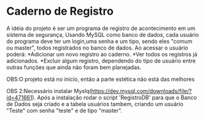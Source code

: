 # Caderno de Registro
A idéia do projeto é ser um programa de registro de acontecimento em um sistema de segurança,
Usando MySQL como banco de dados, cada usuário do programa deve ter um login,uma senha e um tipo, sendo eles "comum ou master", todos registrados no banco de dados.
Ao acessar o usuário poderá:
*Adicionar um novo registro ao caderno.
*Ver todos os registros já adicionados.
*Excluir algum registro, dependendo do tipo de usuário
entre outras funções que ainda não foram bem planejadas.

OBS:O projeto está no inicio, então a parte estética não está das melhores

OBS 2:Necessário instalar Myslq(https://dev.mysql.com/downloads/file/?id=471661). Após a instalação rodar o script 'RegistroDB' para que o Banco de Dados seja criado e a tabela usuários tambem, criando um usuário "Teste" com senha "teste" e de tipo "master".
